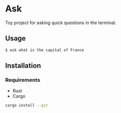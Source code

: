 # Ask

Toy project for asking quick questions in the terminal.

## Usage

```bash
$ ask what is the capital of France
```

## Installation

### Requirements

- Rust
- Cargo

```bash
cargo install --git 